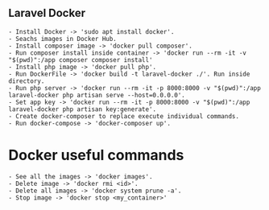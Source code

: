 ## Laravel Docker

    - Install Docker -> 'sudo apt install docker'.
    - Seachs images in Docker Hub.
    - Install composer image -> 'docker pull composer'.
    - Run composer install inside container -> 'docker run --rm -it -v "$(pwd)":/app composer composer install'
    - Install php image -> 'docker pull php'.
    - Run DockerFile -> 'docker build -t laravel-docker ./'. Run inside directory.
    - Run php server -> 'docker run --rm -it -p 8000:8000 -v "$(pwd)":/app laravel-docker php artisan serve --host=0.0.0.0'.
    - Set app key -> 'docker run --rm -it -p 8000:8000 -v "$(pwd)":/app laravel-docker php artisan key:generate'.
    - Create docker-composer to replace execute individual commands.
    - Run docker-compose -> 'docker-composer up'.

# Docker useful commands

    - See all the images -> 'docker images'.
    - Delete image -> 'docker rmi <id>'.
    - Delete all images -> 'docker system prune -a'.
    - Stop image -> 'docker stop <my_container>'
